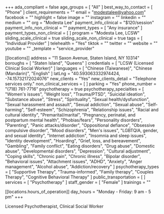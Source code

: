 +++
ada_compliant = false
age_groups = [ "All" ]
best_way_to_contact = [ "Phone" ]
client_requirements = ""
email = "modestalee@yahoo.com"
facebook = ""
highlight = false
image = ""
instagram = ""
linkedin = ""
medium = ""
org = "Modesta Lee"
payment_info_clinical = "$120/session"
payment_info_non_clinical = ""
payment_types = [ "Any insurance" ]
payment_types_non_clinical = [ ]
program = "Modesta Lee, LCSW"
sliding_scale_clinical = true
sliding_scale_non_clinical = true
tags = [ "Individual Provider" ]
telehealth = "Yes"
tiktok = ""
twitter = ""
website = ""
youtube = ""
_template = "service_provider"

[[locations]]
address = "11 Saxon Avenue, Staten Island, NY 10314"
boroughs = [ "Staten Island", "Queens" ]
credentials = [ "LCSW (Licensed Clinical Social Worker)" ]
languages = [ "Chinese (Taiwanese)", "Chinese (Mandarin)", "English" ]
latLng = "40.593063332974424, -74.15732172024076"
new_clients = "Yes"
new_clients_detail = "Telephone services only."
non_clinical_services = [ ]
parking = "Yes"
phone_number = "(718) 761-7716"
psychotherapy = true
psychotherapy_specialties = [
  "Women's issues",
  "Weight loss",
  "Trauma/PTSD",
  "Suicidal ideation",
  "Substance abuse",
  "Stress",
  "Spirituality",
  "Sexual health/dysfunction",
  "Sexual harassment and assault",
  "Sexual addiction",
  "Sexual abuse",
  "Self-harming",
  "Self-esteem",
  "Schizophrenia",
  "Relationship issues",
  "Racial and cultural identity",
  "Premarital/marital",
  "Pregnancy, perinatal, and postpartum mental health",
  "Phobias/fears",
  "Personality disorders",
  "Parenting",
  "Panic attacks/disorder",
  "Oppositional defiance",
  "Obsessive compulsive disorder",
  "Mood disorders",
  "Men's issues",
  "LGBTQIA, gender, and sexual identity",
  "Internet addiction",
  "Insomnia and sleep issues",
  "Identity development",
  "Hoarding",
  "Grief, loss, and bereavement",
  "Gambling",
  "Family conflict",
  "Eating disorders",
  "Drug abuse",
  "Domestic abuse",
  "Developmental disorders",
  "Depression",
  "Cultural adjustment",
  "Coping skills",
  "Chronic pain",
  "Chronic illness",
  "Bipolar disorder",
  "Behavioral issues",
  "Attachment issues",
  "ADHD",
  "Anxiety",
  "Anger management",
  "Alcohol abuse",
  "Addiction/recovery"
]
psychotherapy_types = [
  "Supportive Therapy",
  "Trauma-informed",
  "Family therapy",
  "Couples Therapy",
  "Cognitive Behavioral Therapy"
]
public_transportation = [ ]
services = [ "Psychotherapy" ]
staff_gender = [ "Female" ]
trainings = ""

  [[locations.hours_of_operation]]
  day_hours = "Monday - Friday: 9 am - 5 pm"
+++

Licensed Psychotherapist, Clinical Social Worker
